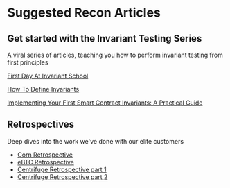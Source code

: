 # Suggested Recon Articles

## Get started with the Invariant Testing Series

A viral series of articles, teaching you how to perform invariant testing from first principles

[First Day At Invariant School](https://getrecon.substack.com/p/first-day-at-invariant-school)

[How To Define Invariants](https://getrecon.substack.com/p/how-to-define-invariants)

[Implementing Your First Smart Contract Invariants: A Practical Guide](https://getrecon.substack.com/p/implementing-your-first-few-invariants)


## Retrospectives

Deep dives into the work we've done with our elite customers

- [Corn Retrospective](https://getrecon.substack.com/p/corn-engagement-retrospective)
- [eBTC Retrospective](https://getrecon.substack.com/p/ebtc-retrospective)
- [Centrifuge Retrospective part 1](https://getrecon.substack.com/p/lessons-learned-from-fuzzing-centrifuge)
- [Centrifuge Retrospective part 2](https://getrecon.substack.com/p/lessons-learned-from-fuzzing-centrifuge-059)